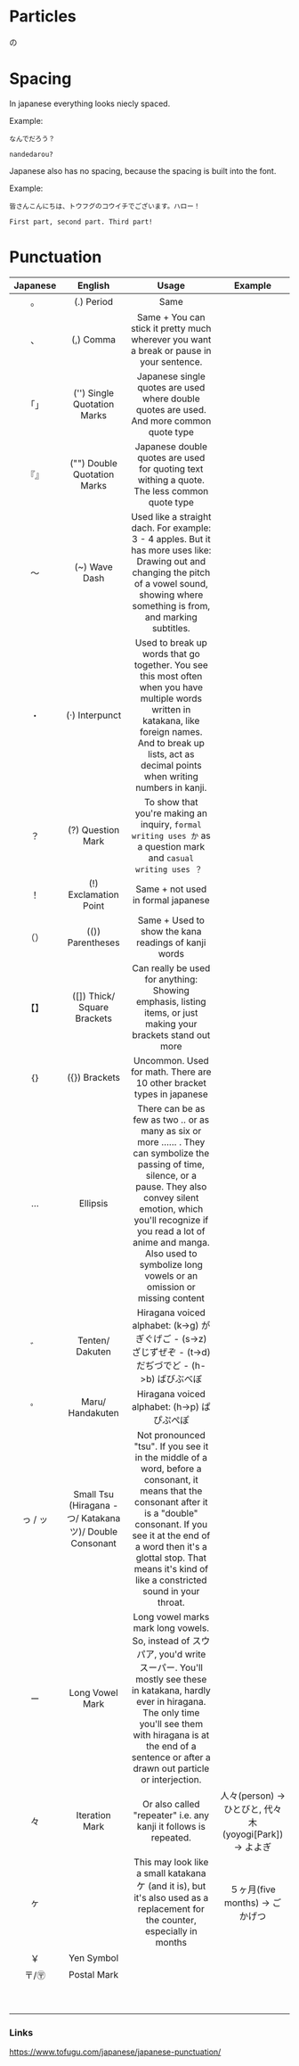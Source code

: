 # Particles
の

# Spacing
In japanese everything looks niecly spaced.

Example:
```
なんでだろう？

nandedarou?
```

Japanese also has no spacing, because the spacing is built into the font.

Example:
```
皆さんこんにちは、トウフグのコウイチでございます。ハロー！

First part, second part. Third part!
```


# Punctuation

|Japanese|English|Usage|Example
|:-:|:-:|:-:|:-:
|。|(.) Period|Same
|、|(,) Comma|Same + You can stick it pretty much wherever you want a break or pause in your sentence.
|「」|('') Single Quotation Marks|Japanese single quotes are used where double quotes are used. And more common quote type
|『』|("") Double Quotation Marks|Japanese double quotes are used for quoting text withing a quote. The less common quote type
|〜|(~) Wave Dash|Used like a straight dach. For example: 3 - 4 apples. But it has more uses like: Drawing out and changing the pitch of a vowel sound, showing where something is from, and marking subtitles.
|・|(·) Interpunct|Used to break up words that go together. You see this most often when you have multiple words written in katakana, like foreign names. And to break up lists, act as decimal points when writing numbers in kanji.
|？ |(?) Question Mark|To show that you're making an inquiry, `formal writing uses か` as a question mark and `casual writing uses ？ `
|！|(!) Exclamation Point|Same + not used in formal japanese
|（）|(()) Parentheses|Same + Used to show the kana readings of kanji words
|【】|([]) Thick/ Square Brackets|Can really be used for anything: Showing emphasis, listing items, or just making your brackets stand out more
|｛｝|({}) Brackets|Uncommon. Used for math. There are 10 other bracket types in japanese
|… |Ellipsis|There can be as few as two ‥ or as many as six or more …… . They can symbolize the passing of time, silence, or a pause. They also convey silent emotion, which you'll recognize if you read a lot of anime and manga. Also used to symbolize long vowels or an omission or missing content
|゛ |Tenten/ Dakuten|Hiragana voiced alphabet: (k->g) がぎぐげご - (s->z) ざじずぜぞ - (t->d) だぢづでど - (h->b) ばびぶべぼ
|゜|Maru/ Handakuten|Hiragana voiced alphabet: (h->p) ぱぴぷぺぽ
|っ / ッ|Small Tsu (Hiragana - つ/ Katakana ツ)/ Double Consonant|Not pronounced "tsu". If you see it in the middle of a word, before a consonant, it means that the consonant after it is a "double" consonant. If you see it at the end of a word then it's a glottal stop. That means it's kind of like a constricted sound in your throat.
|ー |Long Vowel Mark|Long vowel marks mark long vowels. So, instead of スウパア, you'd write スーパー. You'll mostly see these in katakana, hardly ever in hiragana. The only time you'll see them with hiragana is at the end of a sentence or after a drawn out particle or interjection. 
|々|Iteration Mark|Or also called "repeater" i.e. any kanji it follows is repeated.|人々(person) -> ひとびと, 代々木(yoyogi[Park]) -> よよぎ
|ヶ||This may look like a small katakana ケ (and it is), but it's also used as a replacement for the counter, especially in months|５ヶ月(five months) -> ごかげつ
|￥|Yen Symbol|
|〒/〶|Postal Mark|
||||
||||
||||
||||
||||
||||
||||
||||
||||

### Links
https://www.tofugu.com/japanese/japanese-punctuation/

